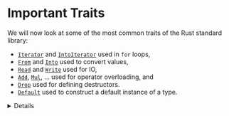 # Important Traits

We will now look at some of the most common traits of the Rust standard library:

* [`Iterator`][1] and [`IntoIterator`][2] used in `for` loops,
* [`From`][3] and [`Into`][4] used to convert values,
* [`Read`][5] and [`Write`][6] used for IO,
* [`Add`][7], [`Mul`][8], ... used for operator overloading, and
* [`Drop`][9] used for defining destructors.
* [`Default`][10] used to construct a default instance of a type.

[1]: https://doc.rust-lang.org/std/iter/trait.Iterator.html
[2]: https://doc.rust-lang.org/std/iter/trait.IntoIterator.html
[3]: https://doc.rust-lang.org/std/convert/trait.From.html
[4]: https://doc.rust-lang.org/std/convert/trait.Into.html
[5]: https://doc.rust-lang.org/std/io/trait.Read.html
[6]: https://doc.rust-lang.org/std/io/trait.Write.html
[7]: https://doc.rust-lang.org/std/ops/trait.Add.html
[8]: https://doc.rust-lang.org/std/ops/trait.Mul.html
[9]: https://doc.rust-lang.org/std/ops/trait.Drop.html
[10]: https://doc.rust-lang.org/std/default/trait.Default.html


<Details>

* You can implement any Trait for any type as long as at least one of them is in your crate.

</Details>